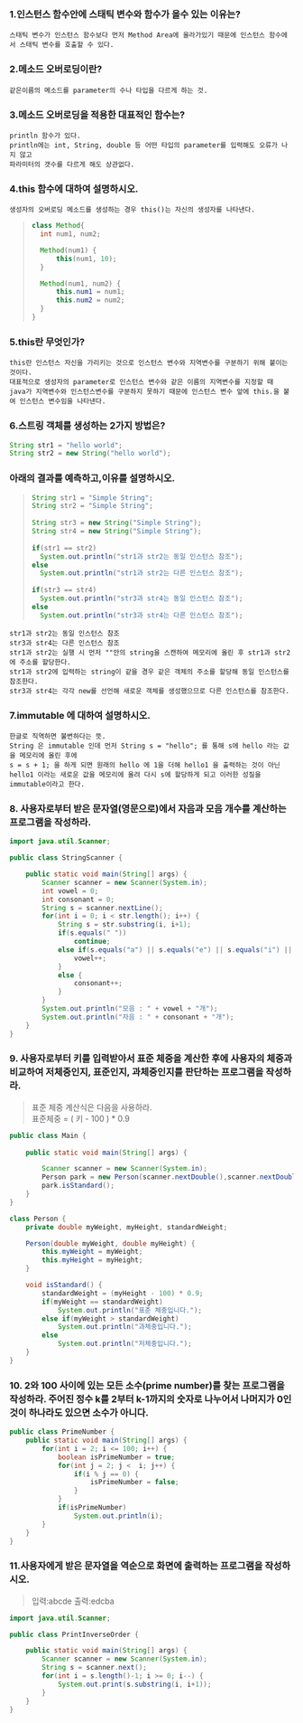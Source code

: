 ### 1.인스턴스 함수안에 스태틱 변수와 함수가 올수 있는 이유는?
	스태틱 변수가 인스턴스 함수보다 먼저 Method Area에 올라가있기 때문에 인스턴스 함수에서 스태틱 변수를 호출할 수 있다.
### 2.메소드 오버로딩이란?
	같은이름의 메소드를 parameter의 수나 타입을 다르게 하는 것.
### 3.메소드 오버로딩을 적용한 대표적인 함수는?
	println 함수가 있다.
	println에는 int, String, double 등 어떤 타입의 parameter를 입력해도 오류가 나지 않고
	파라미터의 갯수를 다르게 해도 상관없다.
### 4.this 함수에 대하여 설명하시오.
	생성자의 오버로딩 메소드를 생성하는 경우 this()는 자신의 생성자를 나타낸다.
>```java
>class Method{
>	int num1, num2;
>
>	Method(num1) {
>		this(num1, 10);
>	}
>
>	Method(num1, num2) {
>		this.num1 = num1;
>		this.num2 = num2;
>	}
>}
>```
### 5.this란 무엇인가?
	this란 인스턴스 자신을 가리키는 것으로 인스턴스 변수와 지역변수를 구분하기 위해 붙이는 것이다.
	대표적으로 생성자의 parameter로 인스턴스 변수와 같은 이름의 지역변수를 지정할 때
	java가 지역변수와 인스턴스변수를 구분하지 못하기 때문에 인스턴스 변수 앞에 this.을 붙여 인스턴스 변수임을 나타낸다.
### 6.스트링 객체를 생성하는 2가지 방법은?
```java
String str1 = "hello world";
String str2 = new String("hello world");
```
### 아래의 결과를 예측하고,이유를 설명하시오.
>```java
>String str1 = "Simple String";
>String str2 = "Simple String";
>   
>String str3 = new String("Simple String");
>String str4 = new String("Simple String");
>   
>if(str1 == str2)
>	System.out.println("str1과 str2는 동일 인스턴스 참조");
>else
>	System.out.println("str1과 str2는 다른 인스턴스 참조");
>   
>if(str3 == str4)
>	System.out.println("str3과 str4는 동일 인스턴스 참조");
>else
>	System.out.println("str3과 str4는 다른 인스턴스 참조");
>```
	str1과 str2는 동일 인스턴스 참조
	str3과 str4는 다른 인스턴스 참조
	str1과 str2는 실행 시 먼저 ""안의 string을 스캔하여 메모리에 올린 후 str1과 str2에 주소를 할당한다.
	str1과 str2에 입력하는 string이 같을 경우 같은 객체의 주소를 할당해 동일 인스턴스를 참조한다.
	str3과 str4는 각각 new를 선언해 새로운 객체를 생성했으므로 다른 인스턴스를 참조한다.
### 7.immutable 에 대하여 설명하시오.
	한글로 직역하면 불변하다는 뜻.
	String 은 immutable 인데 먼저 String s = "hello"; 를 통해 s에 hello 라는 값을 메모리에 올린 후에
	s = s + 1; 을 하게 되면 원래의 hello 에 1을 더해 hello1 을 출력하는 것이 아닌
	hello1 이라는 새로운 값을 메모리에 올려 다시 s에 할당하게 되고 이러한 성질을 immutable이라고 한다.
### 8. 사용자로부터 받은 문자열(영문으로)에서 자음과 모음 개수를 계산하는 프로그램을 작성하라.
```java
import java.util.Scanner;

public class StringScanner {

	public static void main(String[] args) {
		Scanner scanner = new Scanner(System.in);
		int vowel = 0;
		int consonant = 0;
		String s = scanner.nextLine();
		for(int i = 0; i < str.length(); i++) {
			String s = str.substring(i, i+1);
			if(s.equals(" "))
				continue;
			else if(s.equals("a") || s.equals("e") || s.equals("i") || s.equals("o") || s.equals("u")) {
				vowel++;
			}
			else {
				consonant++;
			}
		}
		System.out.println("모음 : " + vowel + "개");
		System.out.println("자음 : " + consonant + "개");
	}
}
```
### 9. 사용자로부터 키를 입력받아서 표준 체중을 계산한 후에 사용자의 체중과 비교하여 저체중인지, 표준인지, 과체중인지를 판단하는 프로그램을 작성하라. 
>표준 체중 계산식은 다음을 사용하라.  
>표준체중 = ( 키 - 100 ) * 0.9
```java
public class Main {
	
	public static void main(String[] args) {

		Scanner scanner = new Scanner(System.in);
		Person park = new Person(scanner.nextDouble(),scanner.nextDouble());
		park.isStandard();
	}
}

class Person {
	private double myWeight, myHeight, standardWeight;

	Person(double myWeight, double myHeight) {
		this.myWeight = myWeight;
		this.myHeight = myHeight;
	}

	void isStandard() {
		standardWeight = (myHeight - 100) * 0.9;
		if(myWeight == standardWeight)
			System.out.println("표준 체중입니다.");
		else if(myWeight > standardWeight)
			System.out.println("과체중입니다.");
		else
			System.out.println("저체중입니다.");
	}
}
```
### 10. 2와 100 사이에 있는 모든 소수(prime number)를 찾는 프로그램을 작성하라. 주어진 정수 k를 2부터 k-1까지의 숫자로 나누어서 나머지가 0인 것이 하나라도 있으면 소수가 아니다.
```java
public class PrimeNumber {
	public static void main(String[] args) {
		for(int i = 2; i <= 100; i++) {
			boolean isPrimeNumber = true;
			for(int j = 2; j <  i; j++) {
				if(i % j == 0) {
					isPrimeNumber = false;
				}
			}
			if(isPrimeNumber)
				System.out.println(i);
		}
	}
}
```
### 11.사용자에게 받은 문자열을 역순으로 화면에 출력하는 프로그램을 작성하시오.
>입력:abcde
>출력:edcba
```java
import java.util.Scanner;

public class PrintInverseOrder {

	public static void main(String[] args) {
		Scanner scanner = new Scanner(System.in);
		String s = scanner.next();
		for(int i = s.length()-1; i >= 0; i--) {
			System.out.print(s.substring(i, i+1));
		}
	}
}
```


